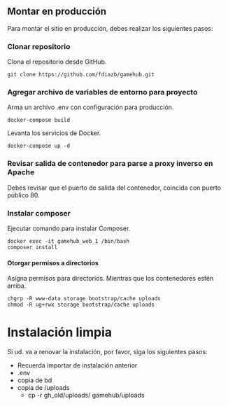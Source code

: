 ## Montar en producción

Para montar el sitio en producción, debes realizar los siguientes pasos:

### Clonar repositorio

Clona el repositorio desde GitHub.
```
git clone https://github.com/fdiazb/gamehub.git
```

### Agregar archivo de variables de entorno para proyecto

Arma un archivo .env con configuración para producción.

```
docker-compose build
```

Levanta los servicios de Docker.

```
docker-compose up -d
```

### Revisar salida de contenedor para parse a proxy inverso en Apache

Debes revisar que el puerto de salida del contenedor, coincida con puerto público 80.

### Instalar composer

Ejecutar comando para instalar Composer.

```
docker exec -it gamehub_web_1 /bin/bash
composer install
```

#### Otorgar permisos a directorios 

Asigna permisos para directorios. Mientras que los contenedores estén arriba.

```
chgrp -R www-data storage bootstrap/cache uploads
chmod -R ug+rwx storage bootstrap/cache uploads
```

# Instalación limpia
Si ud. va a renovar la instalación, por favor, siga los siguientes pasos:

- Recuerda importar de instalación anterior
- .env
- copia de bd
- copia de /uploads
    - cp -r gh_old/uploads/ gamehub/uploads